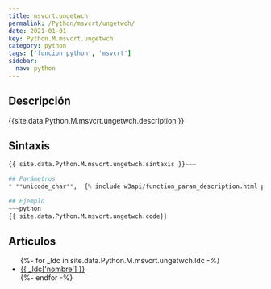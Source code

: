 ```yaml
---
title: msvcrt.ungetwch
permalink: /Python/msvcrt/ungetwch/
date: 2021-01-01
key: Python.M.msvcrt.ungetwch
category: python
tags: ['funcion python', 'msvcrt']
sidebar: 
  nav: python
---
```


## Descripción
{{site.data.Python.M.msvcrt.ungetwch.description }}

## Sintaxis
~~~python
{{ site.data.Python.M.msvcrt.ungetwch.sintaxis }}~~~

## Parámetros
* **unicode_char**,  {% include w3api/function_param_description.html propiedad=site.data.Python.M.msvcrt.ungetwch valor="unicode_char" %}

## Ejemplo
~~~python
{{ site.data.Python.M.msvcrt.ungetwch.code}}
~~~

## Artículos
<ul>
{%- for _ldc in site.data.Python.M.msvcrt.ungetwch.ldc -%}
   <li>
       <a href="{{_ldc['url'] }}">{{ _ldc['nombre'] }}</a>
   </li>
{%- endfor -%}
</ul>
